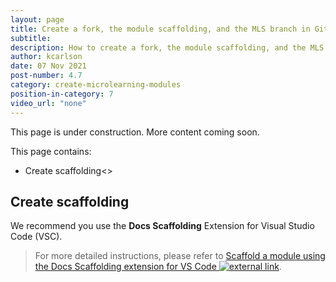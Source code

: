 ```yaml
---
layout: page
title: Create a fork, the module scaffolding, and the MLS branch in GitHub
subtitle:
description: How to create a fork, the module scaffolding, and the MLS branch by working in GitHub and VSC
author: kcarlson
date: 07 Nov 2021
post-number: 4.7
category: create-microlearning-modules
position-in-category: 7
video_url: "none"
---
```


This page is under construction. More content coming soon.

This page contains:

- Create scaffolding<>

## Create scaffolding

We recommend you use the **Docs Scaffolding** Extension for Visual Studio Code (VSC). 

> For more detailed instructions, please refer to <a href="https://review.docs.microsoft.com/en-us/help/learn/create-scaffold-template?branch=main" target="_blank">Scaffold a module using the Docs Scaffolding extension for VS Code ![external link](../assets/images/extlink.png)</a>.
